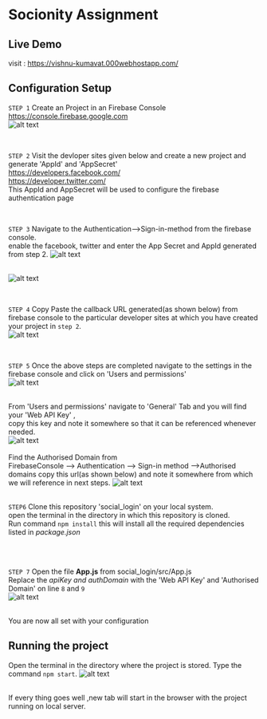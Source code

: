 # Socionity Assignment

## Live Demo
 visit : https://vishnu-kumavat.000webhostapp.com/

## Configuration Setup
`STEP 1`
 Create an Project in an Firebase Console<br>
 https://console.firebase.google.com<br>
 ![alt text](https://i.ibb.co/W5XC6ZQ/image.png)<br>
 
 <div>&emsp;</div>
 
 `STEP 2`
 Visit the devloper sites given below and create a new project and generate 'AppId' and  'AppSecret'<br>
 https://developers.facebook.com/ <br>
 https://developer.twitter.com/<br>
 This AppId and AppSecret will be used to configure the firebase authentication page<br>
 <div>&emsp;</div>
 
 `STEP 3`
 Navigate to the Authentication-->Sign-in-method from the firebase console.<br>
 enable the facebook, twitter and enter the App Secret and AppId generated from step 2.
![alt text](https://i.ibb.co/HrPV2cQ/image.png)<br><div>&emsp;</div>
![alt text](https://i.ibb.co/Z10k6gV/image.png)<br>

<div>&emsp;</div>

`STEP 4`
Copy Paste the callback URL generated(as shown below) from firebase console to the particular developer sites at which you have created your project in `step 2`. <br>
![alt text](https://i.ibb.co/0hMsVS4/image.png)<br>
 <div>&emsp;</div>

`STEP 5`
Once the above steps are completed navigate to the settings in the firebase console and click on  'Users and permissions'<br>
![alt text](https://i.ibb.co/k3W7JX6/image.png)<br><div>&emsp;<div>
From 'Users and permissions' navigate to 'General' Tab and you will find your 'Web API Key' ,<br>
copy this key and note it somewhere so that it can be referenced whenever needed.<br>
![alt text](https://i.ibb.co/TrWvCxy/image.png)<div>&emsp;</div>
 Find the Authorised Domain from <br>
 FirebaseConsole --> Authentication --> Sign-in method -->Authorised domains
 copy this url(as shown below) and note it somewhere from which we will reference in next steps.
![alt text](https://i.ibb.co/fSz0Dyq/image.png)<br><div>&emsp;</div>

`STEP6`
Clone this repository 'social_login' on your local system.<br>
open the terminal in the directory in which this repository is cloned.<br>
Run command `npm install` this will install all the required dependencies listed in *package.json*

<div>&emsp;</div>
<br>

`STEP 7`
Open the file **App.js** from social_login/src/App.js<br>
Replace the *apiKey and authDomain* with the 'Web API Key' and 'Authorised Domain' on line `8` and `9`<br>
![alt text](https://i.ibb.co/q5rTq99/image.png)<div>&emsp;</div>
You are now all set with your configuration

## Running the project
Open the terminal in the directory where the project is stored.
Type the command `npm start`.
![alt text](https://i.ibb.co/gtdm72Z/image.png) <br>
<div>&emsp;</div>
If every thing goes well ,new tab will start in the browser with the project running on local server.






